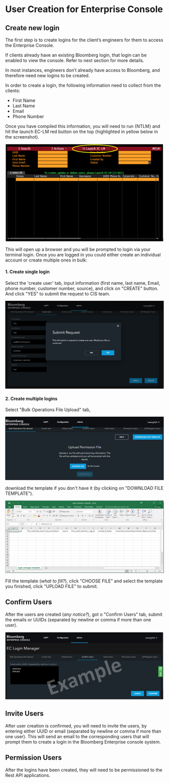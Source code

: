 # User Creation for Enterprise Console

## Create new login

The first step is to create logins for the client’s engineers for them to access the Enterprise Console.

If clients already have an existing Bloomberg login, that login can be enabled to view the console. Refer to next section for more details.

In most instances, engineers don’t already have access to Bloomberg, and therefore need new logins to be created.

In order to create a login, the following information need to collect from the clients:
  * First Name
  * Last Name
  * Email
  * Phone Number
  
Once you have compiled this information, you will need to run {NTLM<GO>} and hit the launch EC-LM red button on the top (highlighted in yellow below in the screenshot).
  
![NTLM](/Entitlement%20API/images/NTLM.png)

This will open up a browser and you will be prompted to login via your terminal login. Once you are logged in you could either create an individual account or create multiple ones in bulk:

####  1. Create single login

Select the 'create user' tab, input information (first name, last name, Email, phone number, customer number, source), and click on "CREATE" button. And click "YES" to submit the request to CIS team.

![Create User](/Entitlement%20API/images/Create%20New%20User.PNG)

#### 2. Create multiple logins

Select "Bulk Operations File Upload" tab, 

![Bulk Creation](/Entitlement%20API/images/Mass%20upload.PNG)

download the template if you don't have it (by clicking on "DOWNLOAD FILE TEMPLATE").

![Bulk Template](/Entitlement%20API/images/Mass%20upload%20template.PNG)

Fill the template (*what to fill?*), click "CHOOSE FILE" and select the template you finished, click "UPLOAD FILE" to submit.


## Confirm Users

After the users are created (*any notice?*), got o "Confirm Users" tab, submit the emails or UUIDs (separated by newline or comma if more than one user).

![User Confirm](/Entitlement%20API/images/User%20Confirm.PNG)


## Invite Users

After user creation is confirmed, you will need to invite the users, by entering either UUID or email (separated by newline or comma if more than one user). This will send an email to the corresponding users that will prompt them to create a login in the Bloomberg Enterprise console system.


## Permission Users

After the logins have been created, they will need to be permissioned to the Rest API applications. 
